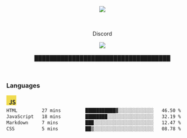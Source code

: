 <p align="center">
  <img src="https://lewd.pics/p/46r1.png">
</p>
‎<p align="center">Discord</p>

<p align="center">
  <img src="https://discord.c99.nl/widget/theme-2/287977955240706060.png">
</p>

<p align="center">████████████████████████████████████</p></br>

### Languages

<img align="left" alt="JavaScript" width="26px" src="https://raw.githubusercontent.com/github/explore/80688e429a7d4ef2fca1e82350fe8e3517d3494d/topics/javascript/javascript.png" /></br>

<!--START_SECTION:waka-->
```text
HTML         27 mins         ███████████▓░░░░░░░░░░░░░   46.50 % 
JavaScript   18 mins         ████████░░░░░░░░░░░░░░░░░   32.19 % 
Markdown     7 mins          ███░░░░░░░░░░░░░░░░░░░░░░   12.47 % 
CSS          5 mins          ██▒░░░░░░░░░░░░░░░░░░░░░░   08.78 % 
```
<!--END_SECTION:waka-->
